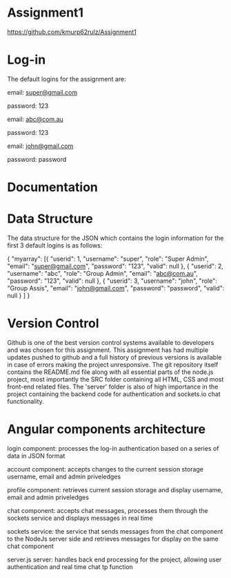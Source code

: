 # Assignment1
https://github.com/kmurp62rulz/Assignment1

# Log-in

The default logins for the assignment are:

email: super@gmail.com

password: 123

email: abc@com.au

password: 123

email: john@gmail.com

password: password


# Documentation

# Data Structure

The data structure for the JSON which contains the login information for the first 3 default logins is as follows:

{
  "myarray": [{
      "userid": 1,
      "username": "super",
      "role": "Super Admin",
      "email": "super@gmail.com",
      "password": "123",
      "valid": null
    },
    {
      "userid": 2,
      "username": "abc",
      "role": "Group Admin",
      "email": "abc@com.au",
      "password": "123",
      "valid": null
    }, {
      "userid": 3,
      "username": "john",
      "role": "Group Assis",
      "email": "john@gmail.com",
      "password": "password",
      "valid": null
    }
  ]
}

# Version Control

Github is one of the best version control systems available to developers and was chosen for this assignment. This assignment has had multiple updates pushed to github and a full history of previous versions is available in case of errors making the project unresponsive. The git repository itself contains the README.md file along with all essential parts of the node.js project, most importantly the SRC folder containing all HTML, CSS and most front-end related files. The 'server' folder is also of high importance in the project containing the backend code for authentication and sockets.io chat functionality. 

# Angular components architecture

login component: processes the log-in authentication based on a series of data in JSON format 

account component: accepts changes to the current session storage username, email and admin priveledges

profile component: retrieves current session storage and display username, email and admin priveledges

chat component: accepts chat messages, processes them through the sockets service and displays messages in real time

sockets service: the service that sends messages from the chat component to the NodeJs server side and retrieves messages for display on the same chat component

server.js server: handles back end processing for the project, allowing user authentication and real time chat tp function
